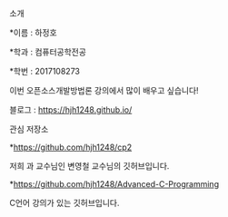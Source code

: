 소개

*이름 : 하정호

*학과 : 컴퓨터공학전공

*학번 : 2017108273



이번 오픈소스개발방법론 강의에서 많이 배우고 싶습니다!

블로그 : https://hjh1248.github.io/

관심 저장소



*https://github.com/hjh1248/cp2

저희 과 교수님인 변영철 교수님의 깃허브입니다.

*https://github.com/hjh1248/Advanced-C-Programming

C언어 강의가 있는 깃허브입니다.
